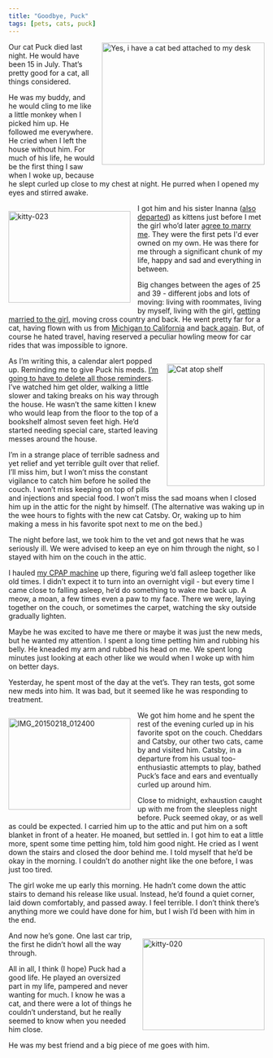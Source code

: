 ```yaml
---
title: "Goodbye, Puck"
tags: [pets, cats, puck]
---
```


<a style="position: block; float: right; margin: 0 0 1em 1em;" href="https://www.flickr.com/photos/deusx/8453933354" title="Yes, i have a cat bed attached to my desk by Les Orchard, on Flickr"><img src="https://farm9.staticflickr.com/8099/8453933354_a4c95d72a8_n.jpg" width="320" height="240" alt="Yes, i have a cat bed attached to my desk"></a>

Our cat Puck died last night. He would have been 15 in July. That’s pretty
good for a cat, all things considered.

<!--more-->

He was my buddy, and he would cling to me like a little monkey when I picked
him up. He followed me everywhere. He cried when I left the house without him.
For much of his life, he would be the first thing I saw when I woke up,
because he slept curled up close to my chest at night. He purred when I opened
my eyes and stirred awake.

<a style="position: block; float: left; margin: 1em 1em 1em 0;" href="https://www.flickr.com/photos/deusx/60975373" title="kitty-023 by Les Orchard, on Flickr"><img src="https://farm1.staticflickr.com/29/60975373_1f12e7f98e_m.jpg" width="240" height="180" alt="kitty-023"></a>

I got him and his sister Inanna ([also
departed](https://twitter.com/lmorchard/status/29488656198)) as kittens just before I met
the girl who’d later [agree to marry
me](http://decafbad.com/blog/2005/06/17/were-engaged/). They were the first pets I'd ever
owned on my own. He was there for me through a significant chunk of my life,
happy and sad and everything in between. 

Big changes between the ages of 25
and 39 - different jobs and lots of moving: living with roommates, living by
myself, living with the girl, [getting married to the
girl](http://decafbad.com/blog/2006/06/09/wedding-day-is-today/), moving cross
country and back. He went pretty far for a cat, having flown with us from
[Michigan to
California](http://blog.lmorchard.com/2006/06/24/go-west-young-man/) and [back
again](http://decafbad.com/blog/2008/05/14/go-midwest-young-man/). But, of course he hated travel, having
reserved a peculiar howling meow for car rides that was impossible to ignore.

<a style="position: block; float: right; margin: 1em 0 1em 1em;" href="https://www.flickr.com/photos/deusx/2565869172" title="Cat atop shelf by Les Orchard, on Flickr"><img src="https://farm3.staticflickr.com/2093/2565869172_ce30a4b81c_m.jpg" width="192" height="240" alt="Cat atop shelf"></a>

As I’m writing this, a calendar alert popped up. Reminding me to give Puck his
meds. [I’m going to have to delete all those
reminders](https://twitter.com/lmorchard/status/588453681114185729). I’ve watched him get
older, walking a little slower and taking breaks on his way through the house.
He wasn’t the same kitten I knew who would leap from the floor to the top of a
bookshelf almost seven feet high. He’d started needing special care, started
leaving messes around the house.
 
I’m in a strange place of terrible sadness and yet relief and yet terrible
guilt over that relief. I’ll miss him, but I won’t miss the constant
vigilance to catch him before he soiled the couch. I won’t miss keeping on top
of pills and injections and special food. I won’t miss the sad moans when I
closed him up in the attic for the night by himself. (The alternative was
waking up in the wee hours to fights with the new cat Catsby. Or, waking up to
him making a mess in his favorite spot next to me on the bed.)

The night before last, we took him to the vet and got news that he was
seriously ill. We were advised to keep an eye on him through the night, so I
stayed with him on the couch in the attic.

I hauled [my CPAP
machine](http://blog.lmorchard.com/2004/12/03/if-you-snore-get-tested-for-sleep-apnea-now/) up there, figuring we’d fall asleep together like old
times. I didn’t expect it to turn into an overnight vigil - but every time I
came close to falling asleep, he’d do something to wake me back up. A meow, a
moan, a few times even a paw to my face. There we were, laying together on the
couch, or sometimes the carpet, watching the sky outside gradually lighten.

Maybe he was excited to have me there or maybe it was just the new meds, but
he wanted my attention. I spent a long time petting him and rubbing his belly.
He kneaded my arm and rubbed his head on me. We spent long minutes just
looking at each other like we would when I woke up with him on better days.

Yesterday, he spent most of the day at the vet’s. They ran tests, got some new
meds into him. It was bad, but it seemed like he was responding to treatment.

<a style="position: block; float: left; margin: 1em 1em 1em 0;" href="https://www.flickr.com/photos/deusx/16381799867" title="IMG_20150218_012400 by Les Orchard, on Flickr"><img src="https://farm8.staticflickr.com/7451/16381799867_0891a21c52_m.jpg" width="240" height="180" alt="IMG_20150218_012400"></a>

We got him home and he spent the rest of the evening curled up in his favorite
spot on the couch. Cheddars and Catsby, our other two cats, came by and
visited him. Catsby, in a departure from his usual too-enthusiastic attempts
to play, bathed Puck’s face and ears and eventually curled up around him.

Close to midnight, exhaustion caught up with me from the sleepless night
before. Puck seemed okay, or as well as could be expected. I carried him up to
the attic and put him on a soft blanket in front of a heater. He moaned, but
settled in. I got him to eat a little more, spent some time petting him, told
him good night. He cried as I went down the stairs and closed the door behind
me. I told myself that he’d be okay in the morning. I couldn’t do another
night like the one before, I was just too tired.

The girl woke me up early this morning. He hadn’t come down the attic stairs
to demand his release like usual. Instead, he’d found a quiet corner, laid
down comfortably, and passed away. I feel terrible. I don’t think there’s
anything more we could have done for him, but I wish I’d been with him in the
end.

<a style="position: block; float: right; margin: 1em 0 1em 1em;" href="https://www.flickr.com/photos/deusx/60975477" title="kitty-020 by Les Orchard, on Flickr"><img src="https://farm1.staticflickr.com/25/60975477_435d4be811_m.jpg" width="240" height="180" alt="kitty-020"></a>

And now he’s gone. One last car trip, the first he didn’t howl all the way
through.

All in all, I think (I hope) Puck had a good life. He played an oversized part
in my life, pampered and never wanting for much. I know he was a cat, and
there were a lot of things he couldn’t understand, but he really seemed to
know when you needed him close. 

He was my best friend and a big piece of me goes with him.

<!-- vim: set wrap wm=5 syntax=mkd textwidth=78: -->
